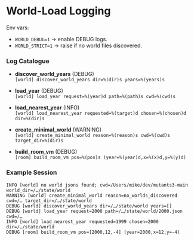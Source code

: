 # World-Load Logging

Env vars:
- `WORLD_DEBUG=1` → enable DEBUG logs.
- `WORLD_STRICT=1` → raise if no world files discovered.

### Log Catalogue

- **discover_world_years** (DEBUG)  
  `[world] discover_world_years dir=%(dir)s years=%(years)s`

- **load_year** (DEBUG)  
  `[world] load_year request=%(year)d path=%(path)s cwd=%(cwd)s`

- **load_nearest_year** (INFO)  
  `[world] load_nearest_year requested=%(target)d chosen=%(chosen)d dir=%(dir)s`

- **create_minimal_world** (WARNING)  
  `[world] create_minimal_world reason=%(reason)s cwd=%(cwd)s target_dir=%(dir)s`

- **build_room_vm** (DEBUG)  
  `[room] build_room_vm pos=%(pos)s (year=%(year)d,x=%(x)d,y=%(y)d)`

### Example Session

```
INFO [world] no world jsons found; cwd=/Users/mike/dev/mutants3-main world_dir=/…/state/world
WARNING [world] create_minimal_world reason=no_worlds_discovered cwd=/… target_dir=/…/state/world
DEBUG [world] discover_world_years dir=/…/state/world years=[]
DEBUG [world] load_year request=2000 path=/…/state/world/2000.json cwd=/…
INFO [world] load_nearest_year requested=1999 chosen=2000 dir=/…/state/world
DEBUG [room] build_room_vm pos=[2000,12,-4] (year=2000,x=12,y=-4)
```
